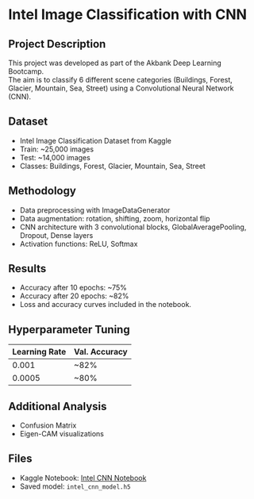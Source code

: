 # Intel Image Classification with CNN

## Project Description
This project was developed as part of the Akbank Deep Learning Bootcamp.  
The aim is to classify 6 different scene categories (Buildings, Forest, Glacier, Mountain, Sea, Street) using a Convolutional Neural Network (CNN).

## Dataset
- Intel Image Classification Dataset from Kaggle  
- Train: ~25,000 images  
- Test: ~14,000 images  
- Classes: Buildings, Forest, Glacier, Mountain, Sea, Street

## Methodology
- Data preprocessing with ImageDataGenerator  
- Data augmentation: rotation, shifting, zoom, horizontal flip  
- CNN architecture with 3 convolutional blocks, GlobalAveragePooling, Dropout, Dense layers  
- Activation functions: ReLU, Softmax  

## Results
- Accuracy after 10 epochs: ~75%  
- Accuracy after 20 epochs: ~82%  
- Loss and accuracy curves included in the notebook.  

## Hyperparameter Tuning
| Learning Rate | Val. Accuracy |
|---------------|---------------|
| 0.001         | ~82% |
| 0.0005        | ~80% |

## Additional Analysis
- Confusion Matrix  
- Eigen-CAM visualizations  

## Files
- Kaggle Notebook: [Intel CNN Notebook]([https://www.kaggle.com/YOUR_LINK_HERE](https://www.kaggle.com/code/talalkanjo/akbankderin-renmebootcamp-deneme-2))
- Saved model: `intel_cnn_model.h5`
